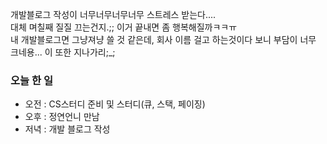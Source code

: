개발블로그 작성이 너무너무너무너무 스트레스 받는다....   
대체 며칠째 질질 끄는건지.;; 이거 끝내면 좀 행복해질까ㅋㅋㅠ   
내 개발블로그면 그냥져냥 쓸 것 같은데, 회사 이름 걸고 하는것이다 보니 부담이 너무 크네용... 이 또한 지나가리;_;

### 오늘 한 일 
- 오전 : CS스터디 준비 및 스터디(큐, 스택, 페이징)
- 오후 : 정연언니 만남
- 저녁 : 개발 블로그 작성


